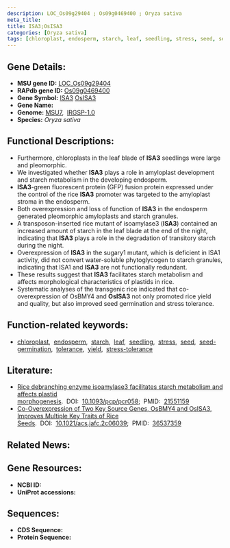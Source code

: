 ```yaml
---
description: LOC_Os09g29404 ; Os09g0469400 ; Oryza sativa
meta_title:
title: ISA3;OsISA3
categories: [Oryza sativa]
tags: [chloroplast, endosperm, starch, leaf, seedling, stress, seed, seed germination, tolerance, yield, stress tolerance]
---
```


## Gene Details:
- **MSU gene ID:** [LOC_Os09g29404](http://rice.uga.edu/cgi-bin/ORF_infopage.cgi?orf=LOC_Os09g29404)  
- **RAPdb gene ID:** [Os09g0469400](https://rapdb.dna.affrc.go.jp/locus/?name=Os09g0469400)  
- **Gene Symbol:** <u>ISA3</u>&nbsp;<u>OsISA3</u>
- **Gene Name:**
- **Genome:**  [MSU7](http://rice.uga.edu/),&nbsp;&nbsp;[IRGSP-1.0](https://rapdb.dna.affrc.go.jp/download/irgsp1.html)
- **Species:** *Oryza sativa*

## Functional Descriptions:
   - Furthermore, chloroplasts in the leaf blade of **ISA3** seedlings were large and pleomorphic.
   - We investigated whether **ISA3** plays a role in amyloplast development and starch metabolism in the developing endosperm.
   - **ISA3**-green fluorescent protein (GFP) fusion protein expressed under the control of the rice **ISA3** promoter was targeted to the amyloplast stroma in the endosperm.
   - Both overexpression and loss of function of **ISA3** in the endosperm generated pleomorphic amyloplasts and starch granules.
   - A transposon-inserted rice mutant of isoamylase3 (**ISA3**) contained an increased amount of starch in the leaf blade at the end of the night, indicating that **ISA3** plays a role in the degradation of transitory starch during the night.
   - Overexpression of **ISA3** in the sugary1 mutant, which is deficient in ISA1 activity, did not convert water-soluble phytoglycogen to starch granules, indicating that ISA1 and **ISA3** are not functionally redundant.
   - These results suggest that **ISA3** facilitates starch metabolism and affects morphological characteristics of plastids in rice.
   - Systematic analyses of the transgenic rice indicated that co-overexpression of OsBMY4 and **OsISA3** not only promoted rice yield and quality, but also improved seed germination and stress tolerance.

## Function-related keywords:
   - [chloroplast](/tags/chloroplast/),&nbsp;&nbsp;[endosperm](/tags/endosperm/),&nbsp;&nbsp;[starch](/tags/starch/),&nbsp;&nbsp;[leaf](/tags/leaf/),&nbsp;&nbsp;[seedling](/tags/seedling/),&nbsp;&nbsp;[stress](/tags/stress/),&nbsp;&nbsp;[seed](/tags/seed/),&nbsp;&nbsp;[seed-germination](/tags/seed-germination/),&nbsp;&nbsp;[tolerance](/tags/tolerance/),&nbsp;&nbsp;[yield](/tags/yield/),&nbsp;&nbsp;[stress-tolerance](/tags/stress-tolerance/)

## Literature:
   - [Rice debranching enzyme isoamylase3 facilitates starch metabolism and affects plastid morphogenesis](https://www.doi.org/10.1093/pcp/pcr058).&nbsp;&nbsp;DOI:&nbsp;&nbsp;[10.1093/pcp/pcr058](https://www.doi.org/10.1093/pcp/pcr058);&nbsp;&nbsp;PMID:&nbsp;&nbsp;[21551159](https://pubmed.ncbi.nlm.nih.gov/21551159/)
   - [Co-Overexpression of Two Key Source Genes, OsBMY4 and OsISA3, Improves Multiple Key Traits of Rice Seeds](https://www.doi.org/10.1021/acs.jafc.2c06039).&nbsp;&nbsp;DOI:&nbsp;&nbsp;[10.1021/acs.jafc.2c06039](https://www.doi.org/10.1021/acs.jafc.2c06039);&nbsp;&nbsp;PMID:&nbsp;&nbsp;[36537359](https://pubmed.ncbi.nlm.nih.gov/36537359/)

## Related News:

## Gene Resources:
- **NCBI ID:**  []()
- **UniProt accessions:** [](https://www.uniprot.org/uniprotkb//entry)

## Sequences:
- **CDS Sequence:**
- **Protein Sequence:**
